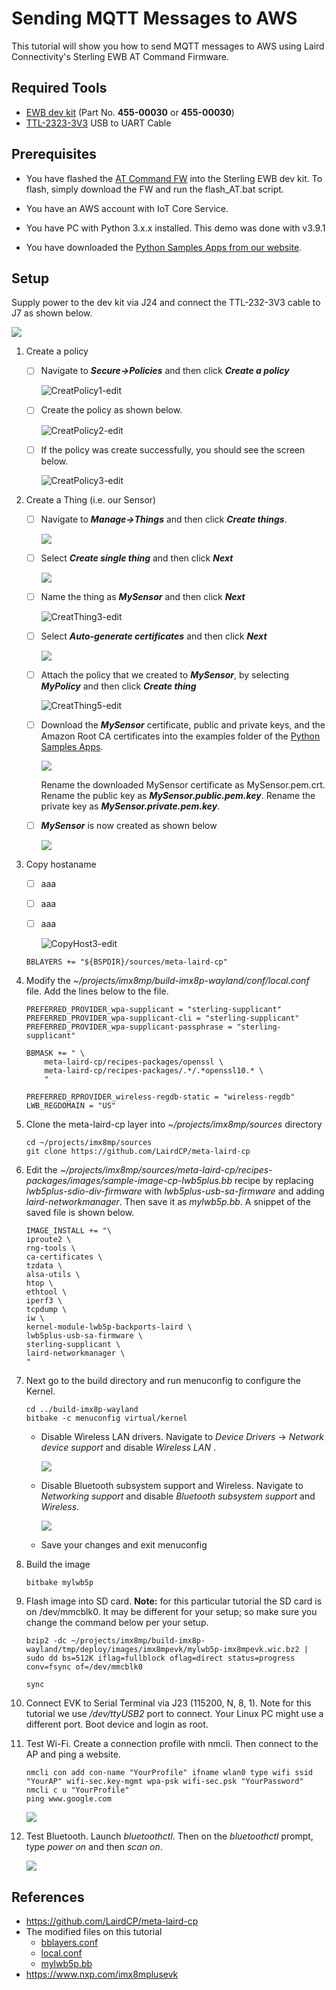 # Sending MQTT Messages to AWS

This tutorial will show you how to send MQTT messages to AWS using Laird Connectivity's Sterling EWB AT Command Firmware.

## Required Tools

   - [EWB dev kit](https://www.lairdconnect.com/wireless-modules/wifi-modules-bluetooth/sterling-ewb-iot-module) (Part No. **455-00030** or **455-00030**)
   - [TTL-2323-3V3](https://ftdichip.com/products/ttl-232r-3v3/) USB to UART Cable

     

## Prerequisites

   - You have flashed the [AT Command FW](https://www.lairdconnect.com/wireless-modules/wifi-modules-bluetooth/sterling-ewb-iot-module#documentation) into the Sterling EWB dev kit. To flash, simply download the FW and run the flash_AT.bat script.

   - You have an AWS account with IoT Core Service.

   - You have PC with Python 3.x.x installed. This demo was done with v3.9.1

   - You have downloaded the [Python Samples Apps from our website](https://www.lairdconnect.com/documentation/command-set-python-sample-applications-sterling-ewb).

     

## Setup

Supply power to the dev kit via J24 and connect the TTL-232-3V3 cable to J7 as shown below.

   ![](../images/dongle/Setup.PNG)

   

1. Create a policy

   - [ ] Navigate to ***Secure->Policies*** and then click ***Create a policy***

     ![CreatPolicy1-edit](..\images\mqtt-aws\CreatPolicy1-edit.PNG)

   

   - [ ] Create the policy as shown below.

     ![CreatPolicy2-edit](..\images\mqtt-aws\CreatPolicy2-edit.PNG)

     

   - [ ] If the policy was create successfully, you should see the screen below.

     ![CreatPolicy3-edit](..\images\mqtt-aws\CreatPolicy3-edit.PNG)

     

2. Create a Thing (i.e. our Sensor)

   - [ ] Navigate to ***Manage->Things*** and then click ***Create things***.

     ![](..\images\mqtt-aws\CreatThing1-edit.PNG)

     

   - [ ] Select ***Create single thing*** and then click ***Next***

     ![](..\images\mqtt-aws\CreatThing2-edit.PNG)

     

   - [ ] Name the thing as ***MySensor*** and then click ***Next***

     ![CreatThing3-edit](..\images\mqtt-aws\CreatThing3-edit.PNG)	

   - [ ] Select ***Auto-generate certificates*** and then click ***Next*** 

     ![](..\images\mqtt-aws\CreatThing4-edit.png)

     

   - [ ] Attach the policy that we created to ***MySensor***, by selecting ***MyPolicy*** and then click ***Create thing***

     ![CreatThing5-edit](..\images\mqtt-aws\CreatThing5-edit.PNG)

     

   - [ ] Download the ***MySensor*** certificate, public and private keys, and the Amazon Root CA certificates into the examples folder of the [Python Samples Apps](https://www.lairdconnect.com/documentation/command-set-python-sample-applications-sterling-ewb).

     ![](C:\GitHub\My-EWB-Tutorials\images\mqtt-aws\CreatThing6-edit.png)

     

     Rename the downloaded MySensor certificate as MySensor.pem.crt. Rename the public key as ***MySensor.public.pem.key***. Rename the private key as ***MySensor.private.pem.key***.

     

   - [ ] ***MySensor*** is now created as shown below

     ![](C:\GitHub\My-EWB-Tutorials\images\mqtt-aws\CreatThing7-edit.png)

     

3. Copy hostaname

   - [ ] aaa

     

   - [ ] aaa

   - [ ] aaa

     ![CopyHost3-edit](..\images\mqtt-aws\CopyHost3-edit.PNG)

   ```
   BBLAYERS += "${BSPDIR}/sources/meta-laird-cp" 
   ```

   

4. Modify the  *~/projects/imx8mp/build-imx8p-wayland/conf/local.conf* file.  Add the lines below to the file.

   ```
   PREFERRED_PROVIDER_wpa-supplicant = "sterling-supplicant" 
   PREFERRED_PROVIDER_wpa-supplicant-cli = "sterling-supplicant" 
   PREFERRED_PROVIDER_wpa-supplicant-passphrase = "sterling-supplicant" 
   
   BBMASK += " \ 
       meta-laird-cp/recipes-packages/openssl \ 
       meta-laird-cp/recipes-packages/.*/.*openssl10.* \ 
       "
   
   PREFERRED_RPROVIDER_wireless-regdb-static = "wireless-regdb" 
   LWB_REGDOMAIN = "US" 
   ```

   

5. Clone the meta-laird-cp layer into *~/projects/imx8mp/sources* directory

   ```
   cd ~/projects/imx8mp/sources
   git clone https://github.com/LairdCP/meta-laird-cp
   ```

   

6. Edit the *~/projects/imx8mp/sources/meta-laird-cp/recipes-packages/images/sample-image-cp-lwb5plus.bb* recipe by replacing *lwb5plus-sdio-div-firmware* with *lwb5plus-usb-sa-firmware* and adding *laird-networkmanager*. Then save it as *mylwb5p.bb*. A snippet of the saved file is shown below.

   ```
   IMAGE_INSTALL += "\ 
   iproute2 \ 
   rng-tools \ 
   ca-certificates \ 
   tzdata \ 
   alsa-utils \ 
   htop \ 
   ethtool \ 
   iperf3 \ 
   tcpdump \ 
   iw \ 
   kernel-module-lwb5p-backports-laird \ 
   lwb5plus-usb-sa-firmware \ 
   sterling-supplicant \ 
   laird-networkmanager \ 
   " 
   ```

   


7. Next go to the build directory and run menuconfig to configure the Kernel.

   ```
   cd ../build-imx8p-wayland 
   bitbake -c menuconfig virtual/kernel
   
   ```

   - Disable Wireless LAN drivers. Navigate to *Device Drivers* -> *Network device support* and disable *Wireless LAN* .

     

     ![](../images/dongle/wlan-kernel-setting.PNG)

     

   - Disable Bluetooth subsystem support and Wireless. Navigate to *Networking support* and disable *Bluetooth subsystem* *support* and *Wireless*.

     

     ![](../images/dongle/bt-wireless-kernel-setting.PNG)

     
     
   - Save your changes and exit menuconfig

     

8. Build the image

    ```
    bitbake mylwb5p
    ```

    

9. Flash image into SD card. **Note:** for this particular tutorial the SD card is on /dev/mmcblk0. It may be different for your setup; so make sure you change the command below per your setup.

    ```
    bzip2 -dc ~/projects/imx8mp/build-imx8p-wayland/tmp/deploy/images/imx8mpevk/mylwb5p-imx8mpevk.wic.bz2 | sudo dd bs=512K iflag=fullblock oflag=direct status=progress conv=fsync of=/dev/mmcblk0
    
    sync
    ```

    

10. Connect EVK to Serial Terminal via J23 (115200, N, 8, 1). Note for this tutorial we use */dev/ttyUSB2* port to connect. Your Linux PC might use a different port. Boot device and login as root.

    

11. Test Wi-Fi. Create a connection profile with nmcli. Then connect to the AP and ping a website.

     ```
     nmcli con add con-name "YourProfile" ifname wlan0 type wifi ssid "YourAP" wifi-sec.key-mgmt wpa-psk wifi-sec.psk "YourPassword" 
     nmcli c u "YourProfile" 
     ping www.google.com
     ```

     ![](../images/dongle/ping.png)

     

12. Test Bluetooth. Launch *bluetoothctl*. Then on the *bluetoothctl* prompt, type *power on* and then *scan on*.

     

     ![](../images/dongle/BTScan.png)

     

## References

- https://github.com/LairdCP/meta-laird-cp
- The modified files on this tutorial
  - [bblayers.conf](../src/dongle/bblayers.conf)
  - [local.conf](../src/dongle/local.conf)
  - [mylwb5p.bb](../src/dongle/mylwb5p.bb)
- https://www.nxp.com/imx8mplusevk
